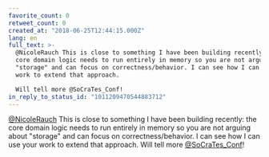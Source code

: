 ```yaml
---
favorite_count: 0
retweet_count: 0
created_at: "2018-06-25T12:44:15.000Z"
lang: en
full_text: >-
  @NicoleRauch This is close to something I have been building recently: the
  core domain logic needs to run entirely in memory so you are not arguing about
  "storage" and can focus on correctness/behavior. I can see how I can use your
  work to extend that approach. 

  Will tell more @SoCraTes_Conf!
in_reply_to_status_id: "1011209470544883712"
---
```


[@NicoleRauch](https://twitter.com/NicoleRauch) This is close to something I
have been building recently: the core domain logic needs to run entirely in
memory so you are not arguing about "storage" and can focus on
correctness/behavior. I can see how I can use your work to extend that approach.
Will tell more [@SoCraTes_Conf](https://twitter.com/SoCraTes_Conf)!
